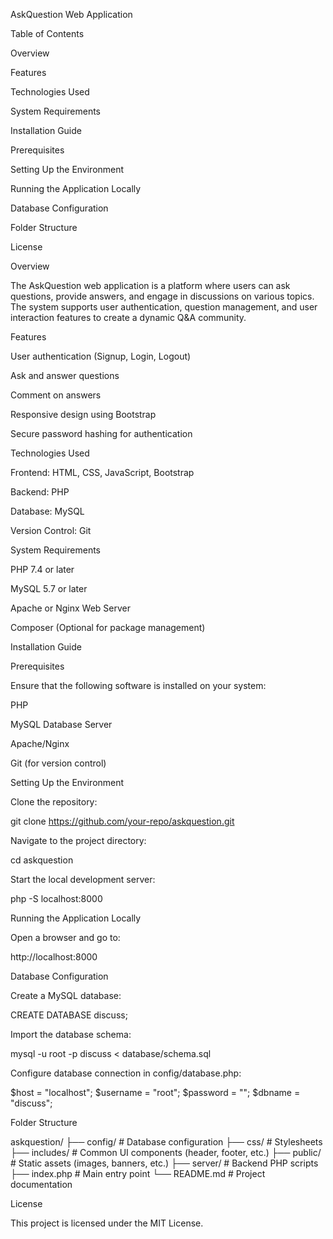 AskQuestion Web Application

Table of Contents

Overview

Features

Technologies Used

System Requirements

Installation Guide

Prerequisites

Setting Up the Environment

Running the Application Locally

Database Configuration

Folder Structure

License

Overview

The AskQuestion web application is a platform where users can ask questions, provide answers, and engage in discussions on various topics. The system supports user authentication, question management, and user interaction features to create a dynamic Q&A community.

Features

User authentication (Signup, Login, Logout)

Ask and answer questions

Comment on answers

Responsive design using Bootstrap

Secure password hashing for authentication

Technologies Used

Frontend: HTML, CSS, JavaScript, Bootstrap

Backend: PHP

Database: MySQL

Version Control: Git

System Requirements

PHP 7.4 or later

MySQL 5.7 or later

Apache or Nginx Web Server

Composer (Optional for package management)

Installation Guide

Prerequisites

Ensure that the following software is installed on your system:

PHP

MySQL Database Server

Apache/Nginx

Git (for version control)

Setting Up the Environment

Clone the repository:

git clone https://github.com/your-repo/askquestion.git

Navigate to the project directory:

cd askquestion

Start the local development server:

php -S localhost:8000

Running the Application Locally

Open a browser and go to:

http://localhost:8000

Database Configuration

Create a MySQL database:

CREATE DATABASE discuss;

Import the database schema:

mysql -u root -p discuss < database/schema.sql

Configure database connection in config/database.php:

$host = "localhost";
$username = "root";
$password = "";
$dbname = "discuss";

Folder Structure

askquestion/
├── config/ # Database configuration
├── css/ # Stylesheets
├── includes/ # Common UI components (header, footer, etc.)
├── public/ # Static assets (images, banners, etc.)
├── server/ # Backend PHP scripts
├── index.php # Main entry point
└── README.md # Project documentation

License

This project is licensed under the MIT License.
